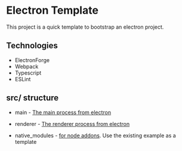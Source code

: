 # Electron Template

This project is a quick template to bootstrap an electron project.

## Technologies
* ElectronForge
* Webpack
* Typescript
* ESLint

## src/ structure
* main - [The main process from electron](https://www.electronjs.org/blog/electron-internals-node-integration#the-main-process-and-renderer-process)
  
* renderer - [The renderer process from electron](https://www.electronjs.org/blog/electron-internals-node-integration#the-main-process-and-renderer-process)
* native_modules - [for node addons](https://nodejs.org/api/addons.html). Use the existing example as a template
